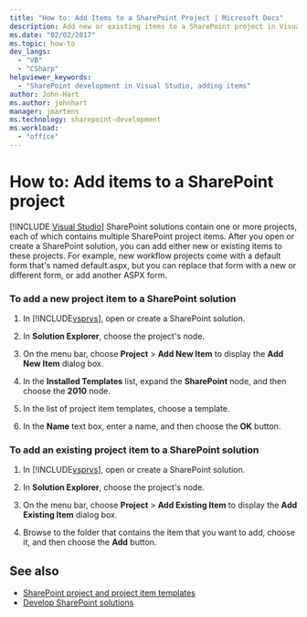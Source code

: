 ```yaml
---
title: "How to: Add Items to a SharePoint Project | Microsoft Docs"
description: Add new or existing items to a SharePoint project in Visual Studio after you open or create a SharePoint solution.
ms.date: "02/02/2017"
ms.topic: how-to
dev_langs:
  - "VB"
  - "CSharp"
helpviewer_keywords:
  - "SharePoint development in Visual Studio, adding items"
author: John-Hart
ms.author: johnhart
manager: jmartens
ms.technology: sharepoint-development
ms.workload:
  - "office"
---
```

# How to: Add items to a SharePoint project

 [!INCLUDE [Visual Studio](~/includes/applies-to-version/vs-windows-only.md)]
  SharePoint solutions contain one or more projects, each of which contains multiple SharePoint project items. After you open or create a SharePoint solution, you can add either new or existing items to these projects. For example, new workflow projects come with a default form that's named default.aspx, but you can replace that form with a new or different form, or add another ASPX form.

### To add a new project item to a SharePoint solution

1. In [!INCLUDE[vsprvs](../sharepoint/includes/vsprvs-md.md)], open or create a SharePoint solution.

2. In **Solution Explorer**, choose the project's node.

3. On the menu bar, choose **Project** > **Add New Item** to display the **Add New Item** dialog box.

4. In the **Installed Templates** list, expand the **SharePoint** node, and then choose the **2010** node.

5. In the list of project item templates, choose a template.

6. In the **Name** text box, enter a name, and then choose the **OK** button.

### To add an existing project item to a SharePoint solution

1. In [!INCLUDE[vsprvs](../sharepoint/includes/vsprvs-md.md)], open or create a SharePoint solution.

2. In **Solution Explorer**, choose the project's node.

3. On the menu bar, choose **Project** > **Add Existing Item** to display the **Add Existing Item** dialog box.

4. Browse to the folder that contains the item that you want to add, choose it, and then choose the **Add** button.

## See also
- [SharePoint project and project item templates](../sharepoint/sharepoint-project-and-project-item-templates.md)
- [Develop SharePoint solutions](../sharepoint/developing-sharepoint-solutions.md)
